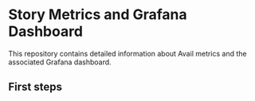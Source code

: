 # Story Metrics and Grafana Dashboard


This repository contains detailed information about Avail metrics and the associated Grafana dashboard.  

## First steps  

